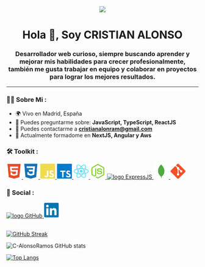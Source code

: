 <div id="header" align="center">
  <img
    src="https://media.giphy.com/media/f3iwJFOVOwuy7K6FFw/giphy.gif"
    width="300px"
  />
  <h1 align="center">Hola 👋, Soy CRISTIAN ALONSO</h1>
  <h3 align="center">
    Desarrollador web curioso, siempre buscando aprender y mejorar mis
    habilidades para  crecer profesionalmente, también me gusta trabajar en equipo y colaborar en proyectos
    para lograr los mejores resultados.
  </h3>
</div>

---
 ### 👨‍💻 Sobre Mi : 
 - 🌍 Vivo en Madrid, España 
 - 💬 Puedes preguntarme sobre: **JavaScript, TypeScript, ReactJS**
 - 📧 Puedes contactarme a **cristianalonram@gmail.com**
 - 📖 Actualmente formadome en **NextJS, Angular y Aws**

<div align="left">
  <h3>🛠️ Toolkit :</h3>
  <div>
    <a href="https://developer.mozilla.org/es/docs/Glossary/HTML5" target="_blank">
      <img
      src="https://github.com/devicons/devicon/blob/master/icons/html5/html5-plain.svg"
      alt="logo HTML"
      width="40"
      height="40"
    />
    </a>
    <a href="https://developer.mozilla.org/es/docs/Glossary/CSS">
    <img
      src="https://github.com/devicons/devicon/blob/master/icons/css3/css3-plain.svg"
      alt="logo CSS3"
      width="40"
      height="40"
    />
    </a>
    <a href="https://developer.mozilla.org/es/docs/Glossary/javascript">
    <img
      src="https://github.com/devicons/devicon/blob/master/icons/javascript/javascript-plain.svg"
      alt="logo JavaScript"
      width="40"
      height="40"
    />
    </a>
    <a href="https://www.typescriptlang.org/">
    <img
      src="https://github.com/devicons/devicon/blob/master/icons/typescript/typescript-plain.svg"
      alt="logo TypeScript"
      width="40"
      height="40"
    />
       </a>
       <a href="https://es.react.dev/">
    <img
      src="https://github.com/devicons/devicon/blob/master/icons/react/react-original.svg"
      alt="logo ReactJS"
      width="40"
      height="40"
    />
          </a>
          <a href="https://nodejs.org/en">
    <img
      src="https://github.com/devicons/devicon/blob/master/icons/nodejs/nodejs-plain.svg"
      alt="logo NodeJS"
      width="40"
      height="40"
    />
             </a>
             <a href="https://expressjs.com/">
    <img
      src="https://res.cloudinary.com/dy4mossqz/image/upload/v1682689198/img/img.icons8_hn4y7d.png"
      alt="logo ExpressJS"
      width="40"
      height="40"
    />
                </a>
                <a href="https://www.mongodb.com/">
    <img
      src="https://github.com/devicons/devicon/blob/master/icons/mongodb/mongodb-plain.svg"
      alt="logo MongoDB"
      width="40"
      height="40"
    />
                   </a>
                   <a href="https://git-scm.com/">
    <img
      src="https://github.com/devicons/devicon/blob/master/icons/git/git-plain.svg"
      alt="logo GIT"
      width="40"
      height="40"
    />
                      </a>
  </div>
</div>

<div align="left">
  <h3>📲 Social :</h3>
   <a href="https://github.com/C-AlonsoRamos">
  <img src="https://res.cloudinary.com/dy4mossqz/image/upload/v1682675341/img/github_qpssx6.png" alt="logo GitHub" width="40" height="40">
      </a>
      <a href="https://www.linkedin.com/in/cristian-alonso-ramos-60749b256/">
  <img src="https://github.com/devicons/devicon/blob/master/icons/linkedin/linkedin-original.svg" alt="logo Linkedin"  width="40" height="40" >
     </a>
</div>
</br>

[![GitHub Streak](http://github-readme-streak-stats.herokuapp.com?user=C-AlonsoRamos&theme=sunset-gradient&hide_border=true&locale=es&date_format=j%20M%5B%20Y%5D)](https://git.io/streak-stats)


![C-AlonsoRamos GitHub stats](https://github-readme-stats.vercel.app/api?username=C-AlonsoRamos&show_icons=true&theme=merko)


[![Top Langs](https://github-readme-stats.vercel.app/api/top-langs/?username=anuraghazra&langs_count=8)](https://github.com/anuraghazra/github-readme-stats)
